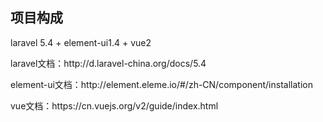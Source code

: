 <h2>项目构成</h2>
<p>laravel 5.4 + element-ui1.4 + vue2</p>
<p>laravel文档：http://d.laravel-china.org/docs/5.4</p>
<p>element-ui文档：http://element.eleme.io/#/zh-CN/component/installation</p>
<p>vue文档：https://cn.vuejs.org/v2/guide/index.html</p>